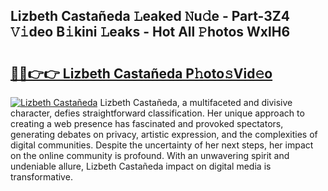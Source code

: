 ## Lizbeth Castañeda 𝙻eaked 𝙽u𝚍e - Part-3Z4 𝚅𝚒deo B𝚒kini 𝙻eaks - Hot All 𝙿hotos WxlH6

# <h2><a href="http://ld593qb.urlbe.top/?page=Lizbeth+Casta%c3%b1eda">🔗🔗👉👉 Lizbeth Castañeda P𝚑oto𝚜Vid𝚎o</a></h2>

[![Lizbeth Castañeda](https://i.imgur.com/eBuTRDB.gif)](http://ld593qb.urlbe.top/?page=Lizbeth+Casta%c3%b1eda)
Lizbeth Castañeda, a multifaceted and divisive character, defies straightforward classification. Her unique approach to creating a web presence has fascinated and provoked spectators, generating debates on privacy, artistic expression, and the complexities of digital communities. Despite the uncertainty of her next steps, her impact on the online community is profound. With an unwavering spirit and undeniable allure, Lizbeth Castañeda impact on digital media is transformative.
